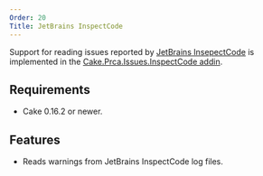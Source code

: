 ```yaml
---
Order: 20
Title: JetBrains InspectCode
---
```

Support for reading issues reported by [JetBrains InsepectCode] is implemented in the [Cake.Prca.Issues.InspectCode addin].

## Requirements

* Cake 0.16.2 or newer.

## Features

* Reads warnings from JetBrains InspectCode log files.

[JetBrains InsepectCode]: https://www.jetbrains.com/help/resharper/2017.1/InspectCode.html
[Cake.Prca.Issues.InspectCode addin]: https://www.nuget.org/packages/Cake.Prca.Issues.InspectCode
